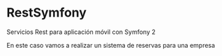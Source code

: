 RestSymfony
===========

Servicios Rest para aplicación móvil con Symfony 2

En este caso vamos a realizar un sistema de reservas para una empresa
